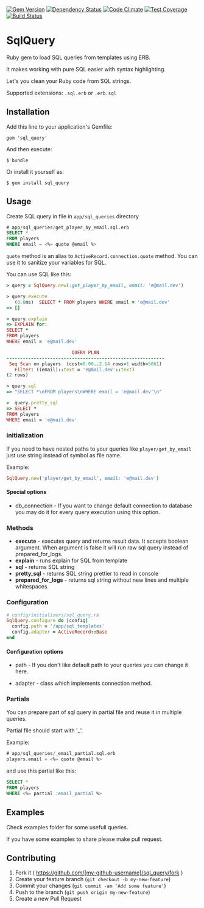 [![Gem Version](https://badge.fury.io/rb/sql_query.svg)](http://badge.fury.io/rb/sql_query)
[![Dependency Status](https://gemnasium.com/sufleR/sql_query.svg)](https://gemnasium.com/sufleR/sql_query)
[![Code Climate](https://codeclimate.com/github/sufleR/sql_query/badges/gpa.svg)](https://codeclimate.com/github/sufleR/sql_query)
[![Test Coverage](https://codeclimate.com/github/sufleR/sql_query/badges/coverage.svg)](https://codeclimate.com/github/sufleR/sql_query)
[![Build Status](https://travis-ci.org/sufleR/sql_query.svg?branch=master)](https://travis-ci.org/sufleR/sql_query)

# SqlQuery

Ruby gem to load SQL queries from templates using ERB.

It makes working with pure SQL easier with syntax highlighting.

Let's you clean your Ruby code from SQL strings.

Supported extensions: `.sql.erb` or `.erb.sql`

## Installation

Add this line to your application's Gemfile:

    gem 'sql_query'

And then execute:

    $ bundle

Or install it yourself as:

    $ gem install sql_query

## Usage

Create SQL query in file in `app/sql_queries` directory

```sql
# app/sql_queries/get_player_by_email.sql.erb
SELECT *
FROM players
WHERE email = <%= quote @email %>
```
`quote` method is an alias to `ActiveRecord.connection.quote` method. You can use it to sanitize your variables for SQL.

You can use SQL like this:

```ruby
> query = SqlQuery.new(:get_player_by_email, email: 'e@mail.dev')

> query.execute
   (0.6ms)  SELECT * FROM players WHERE email = 'e@mail.dev'
=> []

> query.explain
=> EXPLAIN for:
SELECT *
FROM players
WHERE email = 'e@mail.dev'

                        QUERY PLAN
----------------------------------------------------------
 Seq Scan on players  (cost=0.00..2.14 rows=1 width=5061)
   Filter: ((email)::text = 'e@mail.dev'::text)
(2 rows)

> query.sql
=> "SELECT *\nFROM players\nWHERE email = 'e@mail.dev'\n"

>  query.pretty_sql
=> SELECT *
FROM players
WHERE email = 'e@mail.dev'
```

### initialization

If you need to have nested paths to your queries like ```player/get_by_email``` just use string instead of symbol as file name.

Example:
```ruby
SqlQuery.new('player/get_by_email', email: 'e@mail.dev')
```

#### Special options

* db_connection - If you want to change default connection to database you may do it for every query execution using this option.

### Methods

- **execute** - executes query and returns result data. It accepts boolean argument. When argument is false it will run raw sql query instead of prepared_for_logs.
- **explain** - runs explain for SQL from template
- **sql** - returns SQL string
- **pretty_sql** - returns SQL string prettier to read in console
- **prepared_for_logs** - returns sql string without new lines and multiple whitespaces.

### Configuration

```ruby
# config/initializers/sql_query.rb
SqlQuery.configure do |config|
  config.path = '/app/sql_templates'
  config.adapter = ActiveRecord::Base
end
```

#### Configuration options
* path - If you don't like default path to your queries you can change it here.

* adapter - class which implements connection method.

### Partials

You can prepare part of sql query in partial file and reuse it in multiple queries.

Partial file should start with '_'. 

Example:

```sql
# app/sql_queries/_email_partial.sql.erb
players.email = <%= quote @email %>
```

and use this partial like this:

```sql
SELECT *
FROM players
WHERE <%= partial :email_partial %>
```

## Examples

Check examples folder for some usefull queries.

If you have some examples to share please make pull request.

## Contributing

1. Fork it ( https://github.com/[my-github-username]/sql_query/fork )
2. Create your feature branch (`git checkout -b my-new-feature`)
3. Commit your changes (`git commit -am 'Add some feature'`)
4. Push to the branch (`git push origin my-new-feature`)
5. Create a new Pull Request
